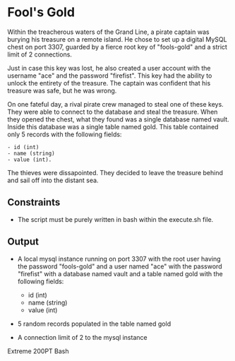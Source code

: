 # Fool's Gold

Within the treacherous waters of the Grand Line, a pirate captain was burying his treasure on a remote island. He chose to set up a digital MySQL chest on port 3307, guarded by a fierce root key of "fools-gold" and a strict limit of 2 connections.

Just in case this key was lost, he also created a user account with the username "ace" and the password "firefist". This key had the ability to unlock the entirety of the treasure. The captain was confident that his treasure was safe, but he was wrong.

On one fateful day, a rival pirate crew managed to steal one of these keys. They were able to connect to the database and steal the treasure. When they opened the chest, what they found was a single database named vault. Inside this database was a single table named gold. This table contained only 5 records with the following fields:

    - id (int)
    - name (string)
    - value (int).

The thieves were dissapointed. They decided to leave the treasure behind and sail off into the distant sea.

## Constraints

- The script must be purely written in bash within the execute.sh file.

## Output

- A local mysql instance running on port 3307 with the root user having the password "fools-gold" and a user named "ace" with the password "firefist" with a database named vault and a table named gold with the following fields:
    - id (int)
    - name (string)
    - value (int)

- 5 random records populated in the table named gold

- A connection limit of 2 to the mysql instance

Extreme 200PT Bash

